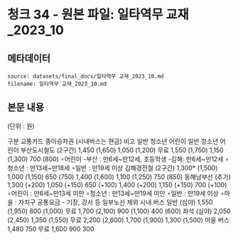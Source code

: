 # 청크 34 - 원본 파일: 일타역무 교재_2023_10

## 메타데이터

```
source: datasets/final_docs/일타역무 교재_2023_10.md
filename: 일타역무 교재_2023_10.md
```

## 본문 내용

(단위 : 원)

구분 교통카드 종이승차권 (시내버스는 현금) 비고 일반 청소년 어린이 일반 청소년 어린이 부산도시철도  (2구간) 1,450  (1,650) 1,050  (1,200) 무료 1,550  (1,750) 1,150  (1,300) 700  (800) ∘어린이  -부산 : 만6세~만12세, 초등학생  -김해: 만6세~만12세  ∘청소년 : 만13세~만18세  ∘일반 : 만19세 이상 김해경전철  (2구간) 1,300*  (1,500) 1,000  (1,150) 650  (750) 1,400  (1,600) 1,100  (1,250) 750  (850) 동해남부선  (추가) 1,300  (+200) 1,050  (+150) 650  (+100) 1,400  (+200) 1,150  (+150) 700  (+100) ∘어린이 : 만6세~만13세 미만  ∘청소년 : 만13세~만19세 미만  ∘일반 : 만19세 이상  ∘마을 : 자치구 공통요금  - 기장, 강서 등 일부노선 제외 시내  버스 일반  (심야) 1,550  (1,950) 800  (1,000) 무료 1,700  (2,100) 900  (1,100) 400  (600) 좌석  (심야) 2,050  (2,450) 1,350  (1,550) 무료 2,200  (2,600) 1,700  (1,900) 1,300  (1,500) 마을  버스 1,480 750 무료 1,600 900 300